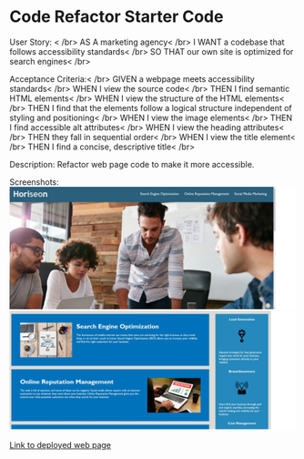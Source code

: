 # Code Refactor Starter Code

User Story: < /br>
AS A marketing agency< /br>
I WANT a codebase that follows accessibility standards< /br>
SO THAT our own site is optimized for search engines< /br>

Acceptance Criteria:< /br>
GIVEN a webpage meets accessibility standards< /br>
WHEN I view the source code< /br>
THEN I find semantic HTML elements< /br>
WHEN I view the structure of the HTML elements< /br>
THEN I find that the elements follow a logical structure independent of styling and positioning< /br>
WHEN I view the image elements< /br>
THEN I find accessible alt attributes< /br>
WHEN I view the heading attributes< /br>
THEN they fall in sequential order< /br>
WHEN I view the title element< /br>
THEN I find a concise, descriptive title< /br>

Description:
Refactor web page code to make it more accessible.

Screenshots:
<img src="./assets/images/screenshot-1.jpg">
<img src="./assets/images/screenshot-2.jpg">

<a href="https://cmuscari.github.io/horiseon/">Link to deployed web page</a>